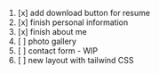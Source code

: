 1. [x] add download button for resume
2. [x] finish personal information
3. [x] finish about me
4. [ ] photo gallery
5. [ ] contact form - WIP
6. [ ] new layout with tailwind CSS